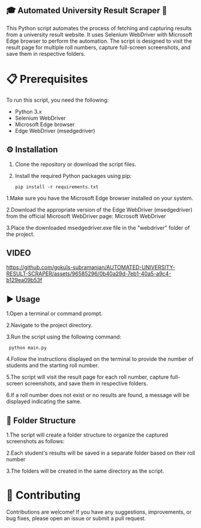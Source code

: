## 🎓 Automated University Result Scraper 🤖

This Python script automates the process of fetching and capturing results from a university result website. It uses Selenium WebDriver with Microsoft Edge browser to perform the automation. The script is designed to visit the result page for multiple roll numbers, capture full-screen screenshots, and save them in respective folders.

# 📋 Prerequisites

To run this script, you need the following:

- Python 3.x
- Selenium WebDriver
- Microsoft Edge browser
- Edge WebDriver (msedgedriver)

## ⚙️ Installation

1. Clone the repository or download the script files.

2. Install the required Python packages using pip:

   ```shell
   pip install -r requirements.txt

1.Make sure you have the Microsoft Edge browser installed on your system.

2.Download the appropriate version of the Edge WebDriver (msedgedriver) from the official Microsoft WebDriver page: Microsoft WebDriver

3.Place the downloaded msedgedriver.exe file in the "webdriver" folder of the project.

## VIDEO
https://github.com/gokuls-subramanian/AUTOMATED-UNIVERSITY-RESULT-SCRAPER/assets/96585296/0b40a29d-7eb1-40a5-a9c4-b129ea09b53f

## ▶️ Usage
1.Open a terminal or command prompt.

2.Navigate to the project directory.

3.Run the script using the following command:

  ```shell
   python main.py
  ```

4.Follow the instructions displayed on the terminal to provide the number of students and the starting roll number.

5.The script will visit the result page for each roll number, capture full-screen screenshots, and save them in respective folders.

6.If a roll number does not exist or no results are found, a message will be displayed indicating the same.

## 📂 Folder Structure
1.The script will create a folder structure to organize the captured screenshots as follows:

2.Each student's results will be saved in a separate folder based on their roll number

3.The folders will be created in the same directory as the script.
# 🤝 Contributing
Contributions are welcome! If you have any suggestions, improvements, or bug fixes, please open an issue or submit a pull request.



